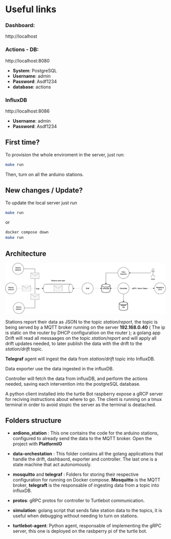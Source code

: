 # Useful links

### Dashboard:

http://localhost

### Actions - DB:

http://localhost:8080

* **System**: PostgreSQL
* **Username**: admin
* **Password**: Asdf1234
* **database**: actions

### InfluxDB 

http://localhost:8086
* **Username**: admin
* **Password**: Asdf1234

## First time?

To provision the whole enviroment in the server, just run:

``` bash
make run
```

Then, turn on all the arduino stations.

## New changes / Update?

To update the local server just run

``` bash
make run
```

or 

``` bash
docker compose down
make run
```

## Architecture

![Basic architecture](./img/architecture.png)

Stations report their data as JSON to the topic *station/report*, the topic is being served by a MQTT broker running on the server **192.168.0.40** ( The ip is static on the router by DHCP configuration on the router ); a golang app Drift will read all messaages on the topic *station/report* and will apply all drift updates needed, to later publish the data with the drift to the *station/drift* topic. 

**Telegraf** agent will ingest the data from  *station/drift* topic into InfluxDB. 

Data exporter use the data ingested in the influxDB.

Controller will fetch the data from influxDB, and perform the actions needed, saving each intervention into the postgreSQL database.

A python client installed into the turtle Bot raspberry expose a gRCP server for reciving instructions about where to go. The client is running on a tmux terminal in order to avoid stopic the server as the terminal is deatached.

## Folders structure

* **ardiono_station** : This one contains the code for the arduino stations, configured to already send the data to the MQTT broker. Open the project with **PlatformIO**

* **data-orchestation** : This folder contains all the golang applications that handle the drift, dashbaord, exporter and controller. The last one is a state machine that act autonomously.

* **mosquitto** and **telegraf** : Folders for storing their respective configuration for running on Docker compose. **Mosquitto** is the MQTT broker, **telegraft** is the responsable of ingesting data from a topic into influxDB.

* **protos**: gRPC protos for controller to Turtlebot communication.

* **simulation**: golang script that sends fake station data to the topics, it is useful when debugging without needing to turn on stations.

* **turtlebot-agent**: Python agent, responsable of implementing the gRPC server, this one is deployed on the rasbperry pi of the turtle bot.


